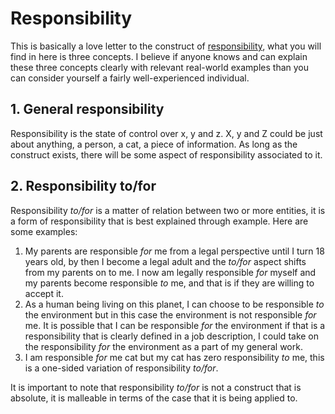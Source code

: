 # Responsibility

This is basically a love letter to the construct of [responsibility](https://en.wikipedia.org/wiki/Responsibility), what you will find in here is three concepts. I believe if anyone knows and can explain these three concepts clearly with relevant real-world examples than you can consider yourself a fairly well-experienced individual.

## 1. General responsibility

Responsibility is the state of control over x, y and z. X, y and Z could be just about anything, a person, a cat, a piece of information. As long as the construct exists, there will be some aspect of responsibility associated to it.

## 2. Responsibility to/for

Responsibility _to/for_ is a matter of relation between two or more entities, it is a form of responsibility that is best explained through example. Here are some examples:

1. My parents are responsible _for_ me from a legal perspective until I turn 18 years old, by then I become a legal adult and the _to/for_ aspect shifts from my parents on to me. I now am legally responsible _for_ myself and my parents become responsible _to_ me, and that is if they are willing to accept it.
2. As a human being living on this planet, I can choose to be responsible _to_ the environment but in this case the environment is not responsible _for_ me. It is possible that I can be responsible _for_ the environment if that is a responsibility that is clearly defined in a job description, I could take on the responsibility _for_ the environment as a part of my general work.
3. I am responsible _for_ me cat but my cat has zero responsibility _to_ me, this is a one-sided variation of responsibility _to/for_.

It is important to note that responsibility _to/for_ is not a construct that is absolute, it is malleable in terms of the case that it is being applied to.